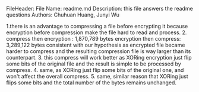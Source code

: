   FileHeader:
  File Name: readme.md
  Description: this file answers the readme questions
  Authors: Chuhuan Huang, Junyi Wu

  1.there is an advantage to compressing a file before encrypting it because
  encryption before compression make the file hard to read and process.
  2.
  compress then encryption : 1,870,789 bytes
  encryption then compress: 3,289,122 bytes
  consistent with our hypothesis as encrypted file became harder to compress and
  the resulting compression file is way larger than its counterpart.
  3.
  this compress will work better as XORing encryption just flip some bits of the
  original file and the result is simple to be processed by compress.
  4.
  same, as XORing just flip some bits of the original one, and won't affect the
  overall compress.
  5.
  same, similar reason that XORing just flips some bits and the total number of
  the bytes remains unchanged.
